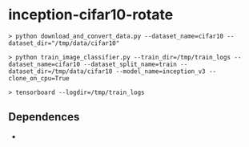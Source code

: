 # inception-cifar10-rotate

```
> python download_and_convert_data.py --dataset_name=cifar10 --dataset_dir="/tmp/data/cifar10"
```

```
> python train_image_classifier.py --train_dir=/tmp/train_logs --dataset_name=cifar10 --dataset_split_name=train --dataset_dir=/tmp/data/cifar10 --model_name=inception_v3 --clone_on_cpu=True
```

```
> tensorboard --logdir=/tmp/train_logs
```

## Dependences
-

